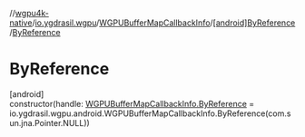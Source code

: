 //[wgpu4k-native](../../../../index.md)/[io.ygdrasil.wgpu](../../index.md)/[WGPUBufferMapCallbackInfo](../index.md)/[[android]ByReference](index.md)/[ByReference](-by-reference.md)

# ByReference

[android]\
constructor(handle: [WGPUBufferMapCallbackInfo.ByReference](../../../io.ygdrasil.wgpu.android/-w-g-p-u-buffer-map-callback-info/-by-reference/index.md) = io.ygdrasil.wgpu.android.WGPUBufferMapCallbackInfo.ByReference(com.sun.jna.Pointer.NULL))